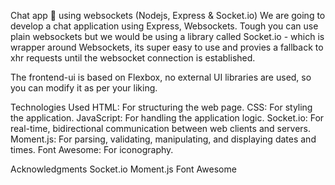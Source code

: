 Chat app 💬 using websockets (Nodejs, Express & Socket.io)
We are going to develop a chat application using Express, Websockets. Tough you can use plain websockets but we would be using a library called Socket.io - which is wrapper around Websockets, its super easy to use and provies a fallback to xhr requests until the websocket connection is established.

The frontend-ui is based on Flexbox, no external UI libraries are used, so you can modify it as per your liking.

Technologies Used
HTML: For structuring the web page.
CSS: For styling the application.
JavaScript: For handling the application logic.
Socket.io: For real-time, bidirectional communication between web clients and servers.
Moment.js: For parsing, validating, manipulating, and displaying dates and times.
Font Awesome: For iconography.

Acknowledgments
Socket.io
Moment.js
Font Awesome
